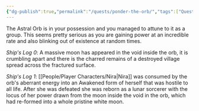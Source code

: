 ```yaml
---
{"dg-publish":true,"permalink":"/quests/ponder-the-orb/","tags":["Quest"]}
---
```


The Astral Orb is in your possession and you managed to attune to it as a group.  This seems pretty serious as you are gaining power at an incredible rate and also blinking out of existence at random times.  

*Ship's Log 0*: A massive moon has appeared in the void inside the orb, it is crumbling apart and there is the charred remains of a destroyed village spread across the fractured surface.  

*Ship's Log 1*: [[People/Player Characters/Nira\|Nira]] was consumed by the orb's aberrant energy into an Awakened form of herself that was hostile to all life.  After she was defeated she was reborn as a lunar sorcerer with the locus of her power drawn from the moon inside the void in the orb, which had re-formed into a whole pristine white moon.  